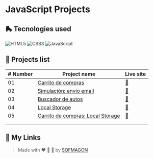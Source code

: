 # JavaScript Projects



## 🛼 Tecnologies used

![HTML5](https://img.shields.io/badge/html5-%23E34F26.svg?style=for-the-badge&logo=html5&logoColor=white) ![CSS3](https://img.shields.io/badge/css3-%231572B6.svg?style=for-the-badge&logo=css3&logoColor=white) ![JavaScript](https://img.shields.io/badge/javascript-%23F7DF1E.svg?style=for-the-badge&logo=javascript&logoColor=black)



## 🍕 Projects list

| # Number | Project name                                                 | Live site                                         |
| -------- | ------------------------------------------------------------ | ------------------------------------------------- |
| 01       | [Carrito de compras](./01-carrito)                           | [🚀](https://01-carrito.netlify.app/)              |
| 02       | [Simulación: envío email](./02-enviar-email)                 | [🚀](https://02-enviar-email.netlify.app/)         |
| 03       | [Buscador de autos](./03-buscador-autos)                     | [🚀](https://03-buscador-autos.netlify.app/)       |
| 04       | [Local Storage](./04-localStorage)                           | [🚀](https://04-localstorage.netlify.app/)         |
| 05       | [Carrito de compras: Local Storage](./05-carrito-localStorage) | [🚀](https://05-carrito-localstorage.netlify.app/) |
|          |                                                              |                                                   |
|          |                                                              |                                                   |



## 🌈 My Links

> Made with ❤️ 🍕 🌮 by [SOFMAGON](https://sofmagon.com)
